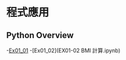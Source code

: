 # 程式應用
## Python Overview
-[Ex01_01](https://colab.research.google.com/drive/1j-b_ro5p_gn6CVfSPKJbs-3ONV1mUslK?hl=zh-tw#scrollTo=Kakwox-T2f7o)
-[Ex01_02](EX01-02 BMI 計算.ipynb)


